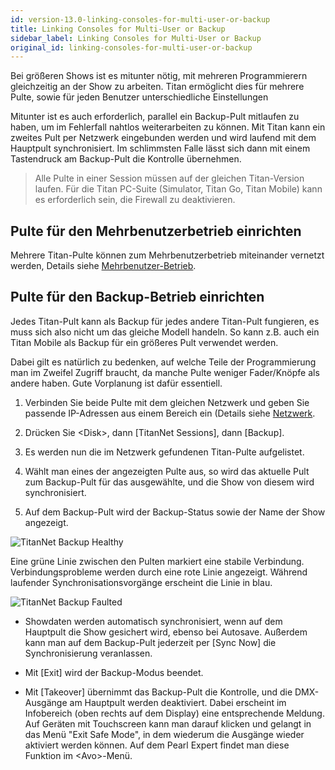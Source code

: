 ```yaml
---
id: version-13.0-linking-consoles-for-multi-user-or-backup
title: Linking Consoles for Multi-User or Backup
sidebar_label: Linking Consoles for Multi-User or Backup
original_id: linking-consoles-for-multi-user-or-backup
---
```


Bei größeren Shows ist es mitunter nötig, mit mehreren Programmierern
gleichzeitig an der Show zu arbeiten. Titan ermöglicht dies für mehrere
Pulte, sowie für jeden Benutzer unterschiedliche Einstellungen

Mitunter ist es auch erforderlich, parallel ein Backup-Pult mitlaufen zu
haben, um im Fehlerfall nahtlos weiterarbeiten zu können. Mit Titan kann
ein zweites Pult per Netzwerk eingebunden werden und wird laufend mit
dem Hauptpult synchronisiert. Im schlimmsten Falle lässt sich dann mit
einem Tastendruck am Backup-Pult die Kontrolle übernehmen.

>	Alle Pulte in einer Session müssen auf der gleichen Titan-Version 
	laufen. Für die Titan PC-Suite (Simulator, Titan Go, Titan Mobile) 
	kann es erforderlich sein, die Firewall zu deaktivieren.

Pulte für den Mehrbenutzerbetrieb einrichten
--------------------------------------------

Mehrere Titan-Pulte können zum Mehrbenutzerbetrieb miteinander vernetzt
werden, Details siehe [Mehrbenutzer-Betrieb](../titan-basics/multi-user-operation.md).

Pulte für den Backup-Betrieb einrichten
---------------------------------------

Jedes Titan-Pult kann als Backup für jedes andere Titan-Pult fungieren,
es muss sich also nicht um das gleiche Modell handeln. So kann z.B. auch
ein Titan Mobile als Backup für ein größeres Pult verwendet werden.

Dabei gilt es natürlich zu bedenken, auf welche Teile der Programmierung
man im Zweifel Zugriff braucht, da manche Pulte weniger Fader/Knöpfe als
andere haben. Gute Vorplanung ist dafür essentiell.

1.	Verbinden Sie beide Pulte mit dem gleichen Netzwerk und geben Sie
    passende IP-Adressen aus einem Bereich ein (Details siehe [Netzwerk](../networking.md).

2.	Drücken Sie \<Disk\>, dann \[TitanNet Sessions\], dann \[Backup\].

3.	Es werden nun die im Netzwerk gefundenen Titan-Pulte aufgelistet.

4.  Wählt man eines der angezeigten Pulte aus, so wird das aktuelle Pult
    zum Backup-Pult für das ausgewählte, und die Show von diesem wird
    synchronisiert.

5.  Auf dem Backup-Pult wird der Backup-Status sowie der Name der Show
    angezeigt.

![TitanNet Backup Healthy](/docs/images/TitanNet-Backup-Healthy.png)

Eine grüne Linie zwischen den Pulten markiert eine stabile Verbindung.
Verbindungsprobleme werden durch eine rote Linie angezeigt. Während
laufender Synchronisationsvorgänge erscheint die Linie in blau.

![TitanNet Backup Faulted](/docs/images/TitanNet-Backup-Faulted.png)

-   Showdaten werden automatisch synchronisiert, wenn auf dem Hauptpult
    die Show gesichert wird, ebenso bei Autosave. Außerdem kann man auf
    dem Backup-Pult jederzeit per \[Sync Now\] die Synchronisierung
    veranlassen.

-   Mit \[Exit\] wird der Backup-Modus beendet.

-   Mit \[Takeover\] übernimmt das Backup-Pult die Kontrolle, und die
    DMX-Ausgänge am Hauptpult werden deaktiviert. Dabei erscheint im
    Infobereich (oben rechts auf dem Display) eine entsprechende
    Meldung. Auf Geräten mit Touchscreen kann man darauf klicken und
    gelangt in das Menü "Exit Safe Mode", in dem wiederum die Ausgänge
    wieder aktiviert werden können. Auf dem Pearl Expert findet man
    diese Funktion im \<Avo\>-Menü.
